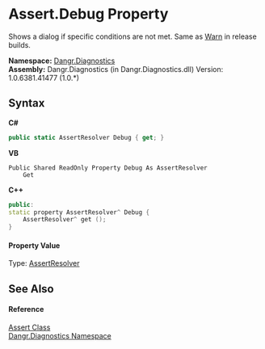 # Assert.Debug Property 
 

Shows a dialog if specific conditions are not met. Same as <a href="P_Dangr_Diagnostics_Assert_Warn">Warn</a> in release builds.

**Namespace:**&nbsp;<a href="N_Dangr_Diagnostics">Dangr.Diagnostics</a><br />**Assembly:**&nbsp;Dangr.Diagnostics (in Dangr.Diagnostics.dll) Version: 1.0.6381.41477 (1.0.*)

## Syntax

**C#**<br />
``` C#
public static AssertResolver Debug { get; }
```

**VB**<br />
``` VB
Public Shared ReadOnly Property Debug As AssertResolver
	Get
```

**C++**<br />
``` C++
public:
static property AssertResolver^ Debug {
	AssertResolver^ get ();
}
```


#### Property Value
Type: <a href="T_Dangr_Diagnostics_AssertResolver">AssertResolver</a>

## See Also


#### Reference
<a href="T_Dangr_Diagnostics_Assert">Assert Class</a><br /><a href="N_Dangr_Diagnostics">Dangr.Diagnostics Namespace</a><br />